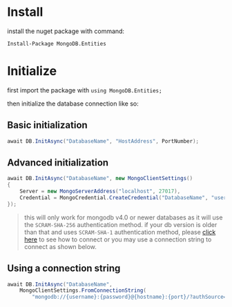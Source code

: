 # Install

install the nuget package with command: 
```
Install-Package MongoDB.Entities
```

# Initialize

first import the package with `using MongoDB.Entities;`

then initialize the database connection like so:

## Basic initialization
```csharp
await DB.InitAsync("DatabaseName", "HostAddress", PortNumber);
```

## Advanced initialization
```csharp
await DB.InitAsync("DatabaseName", new MongoClientSettings()
{
    Server = new MongoServerAddress("localhost", 27017),
    Credential = MongoCredential.CreateCredential("DatabaseName", "username", "password")
});
```
> this will only work for mongodb v4.0 or newer databases as it will use the `SCRAM-SHA-256` authentication method. if your db version is older than that and uses `SCRAM-SHA-1` authentication method, please [click here](https://gist.github.com/dj-nitehawk/a0b1484dbba90085305520c156502608) to see how to connect or you may use a connection string to connect as shown below.

## Using a connection string
```csharp
await DB.InitAsync("DatabaseName",
    MongoClientSettings.FromConnectionString(
        "mongodb://{username}:{password}@{hostname}:{port}/?authSource=admin"));
```